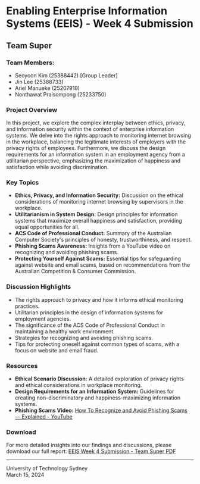 # Enabling Enterprise Information Systems (EEIS) - Week 4 Submission

## Team Super

### Team Members:
- Seoyoon Kim (25388442) [Group Leader]
- Jin Lee (25388733)
- Ariel Manueke (25207919)
- Nonthawat Praisompong (25233750)

### Project Overview
In this project, we explore the complex interplay between ethics, privacy, and information security within the context of enterprise information systems. We delve into the rights approach to monitoring internet browsing in the workplace, balancing the legitimate interests of employers with the privacy rights of employees. Furthermore, we discuss the design requirements for an information system in an employment agency from a utilitarian perspective, emphasizing the maximization of happiness and satisfaction while avoiding discrimination.

### Key Topics
- **Ethics, Privacy, and Information Security:** Discussion on the ethical considerations of monitoring internet browsing by supervisors in the workplace.
- **Utilitarianism in System Design:** Design principles for information systems that maximize overall happiness and satisfaction, providing equal opportunities for all.
- **ACS Code of Professional Conduct:** Summary of the Australian Computer Society's principles of honesty, trustworthiness, and respect.
- **Phishing Scams Awareness:** Insights from a YouTube video on recognizing and avoiding phishing scams.
- **Protecting Yourself Against Scams:** Essential tips for safeguarding against website and email scams, based on recommendations from the Australian Competition & Consumer Commission.

### Discussion Highlights
- The rights approach to privacy and how it informs ethical monitoring practices.
- Utilitarian principles in the design of information systems for employment agencies.
- The significance of the ACS Code of Professional Conduct in maintaining a healthy work environment.
- Strategies for recognizing and avoiding phishing scams.
- Tips for protecting oneself against common types of scams, with a focus on website and email fraud.

### Resources
- **Ethical Scenario Discussion:** A detailed exploration of privacy rights and ethical considerations in workplace monitoring.
- **Design Requirements for an Information System:** Guidelines for creating non-discriminatory and happiness-maximizing information systems.
- **Phishing Scams Video:** [How To Recognize and Avoid Phishing Scams — Explained - YouTube](https://www.youtube.com/watch?v=Yz0PnAkeRiI)

### Download
For more detailed insights into our findings and discussions, please download our full report:
[EEIS Week 4 Submission - Team Super PDF](https://github.com/JinLee0811/UTS_EEIS_Week4/blob/main/EEIS.pdf)

---

University of Technology Sydney  
March 15, 2024
